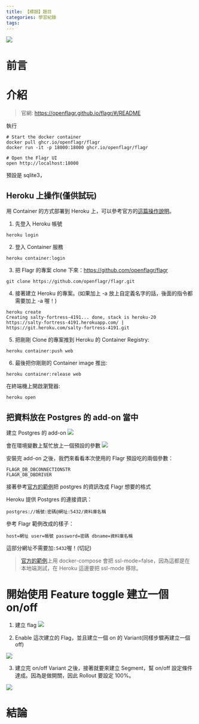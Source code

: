 ```yaml
---
title: 【標題】題目
categories: 學習紀錄
tags:
---
```



![](https://nijialin.com/images/2022/)

# 前言

<!-- more -->

# 介紹

> 官網: https://openflagr.github.io/flagr/#/README

執行

```
# Start the docker container
docker pull ghcr.io/openflagr/flagr
docker run -it -p 18000:18000 ghcr.io/openflagr/flagr

# Open the Flagr UI
open http://localhost:18000
```

預設是 sqlite3，

## Heroku 上操作(僅供試玩)

用 Container 的方式部署到 Heroku 上，可以參考官方的[這篇操作說明](https://devcenter.heroku.com/articles/container-registry-and-runtime)。

1. 先登入 Heroku 帳號
```
heroku login
```
2. 登入 Container 服務
```
heroku container:login
```

3. 把 Flagr 的專案 clone 下來：https://github.com/openflagr/flagr

```
git clone https://github.com/openflagr/flagr.git
```

4. 接著建立 Heroku 的專案。(如果加上 -a 放上自定義名字的話，後面的指令都需要加上 -a 喔！)
```
heroku create
Creating salty-fortress-4191... done, stack is heroku-20
https://salty-fortress-4191.herokuapp.com/ | https://git.heroku.com/salty-fortress-4191.git
```

5. 把剛剛 Clone 的專案推到 Heroku 的 Container Registry:
```
heroku container:push web
```

6. 最後把你剛剛的 Container image 推出:
```
heroku container:release web
```

在終端機上開啟瀏覽器:
```
heroku open
```

## 把資料放在 Postgres 的 add-on 當中

建立 Postgres 的 add-on
![](https://nijialin.com/images/2022/flagr/1.png)

會在環境變數上幫忙放上一個預設的參數
![](https://nijialin.com/images/2022/flagr/2.png)

安裝完 add-on 之後，我們來看看本次使用的 Flagr 預設吃的兩個參數：
```
FLAGR_DB_DBCONNECTIONSTR
FLAGR_DB_DBDRIVER
```
接著參考[官方的範例](https://github.com/checkr/flagr/blob/master/integration_tests/docker-compose.yml)把 postgres 的資訊改成 Flagr 想要的格式


Heroku 提供 Postgres 的連接資訊：

```
postgres://帳號:密碼@網址:5432/資料庫名稱
```

參考 Flagr 範例改成的樣子：

```
host=網址 user=帳號 password=密碼 dbname=資料庫名稱
```

這部分網址不需要加`:5432`喔！(切記)

> [官方的範例](https://github.com/checkr/flagr/blob/master/integration_tests/docker-compose.yml)上用 docker-compose 會把 ssl-mode=false，因為這都是在本地端測試，在 Heroku 這邊要把 ssl-mode 移除。


# 開始使用 Feature toggle 建立一個 on/off

1. 建立 flag
![](https://nijialin.com/images/2022/flagr/f1.png)

2. Enable 這次建立的 Flag，並且建立一個 on 的 Variant(同樣步驟再建立一個 off)

![](https://nijialin.com/images/2022/flagr/f2.png)

3. 建立完 on/off Variant 之後，接著就要來建立 Segment，幫 on/off 設定條件達成。因為是做開關，因此 Rollout 要設定 100%。

![](https://nijialin.com/images/2022/flagr/f3.png)


# 結論